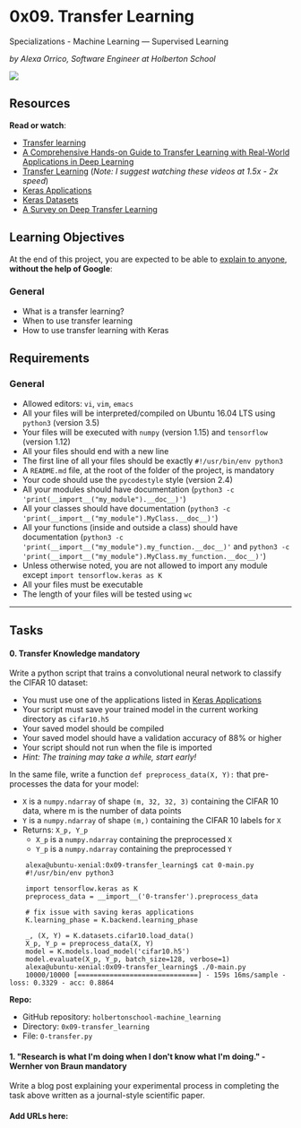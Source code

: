 

# 0x09\. Transfer Learning

Specializations - Machine Learning ― Supervised Learning

_by Alexa Orrico, Software Engineer at Holberton School_



![](https://holbertonintranet.s3.amazonaws.com/uploads/medias/2019/1/163c04ba1a1523f33173.jpg?X-Amz-Algorithm=AWS4-HMAC-SHA256&X-Amz-Credential=AKIARDDGGGOUWMNL5ANN%2F20200622%2Fus-east-1%2Fs3%2Faws4_request&X-Amz-Date=20200622T115116Z&X-Amz-Expires=86400&X-Amz-SignedHeaders=host&X-Amz-Signature=8f4abdd9c410b33b89b61b7f2ec7080531535495f96d64121d12a2988835c953)

## Resources

**Read or watch**:

*   [Transfer learning](/rltoken/iDLig1rnDoigSnqiqaxcYg "Transfer learning")
*   [A Comprehensive Hands-on Guide to Transfer Learning with Real-World Applications in Deep Learning](/rltoken/YBsoJVLNR-ere3DBdqYhJw "A Comprehensive Hands-on Guide to Transfer Learning with Real-World Applications in Deep Learning")
*   [Transfer Learning](/rltoken/4NuXO5rWno8j5WICOJRUmA "Transfer Learning") (_Note: I suggest watching these videos at 1.5x - 2x speed_)
*   [Keras Applications](/rltoken/x6jAoAGkY9dHNZwT-uenow "Keras Applications")
*   [Keras Datasets](/rltoken/BBF930SSqD8tZHq9R-o1Sg "Keras Datasets")
*   [A Survey on Deep Transfer Learning](/rltoken/094hW_tsJrotSljWeiCSSA "A Survey on Deep Transfer Learning")

## Learning Objectives

At the end of this project, you are expected to be able to [explain to anyone](/rltoken/gzMye98WMCw3bLTsV-ui0Q "explain to anyone"), **without the help of Google**:

### General

*   What is a transfer learning?
*   When to use transfer learning
*   How to use transfer learning with Keras

## Requirements

### General

*   Allowed editors: `vi`, `vim`, `emacs`
*   All your files will be interpreted/compiled on Ubuntu 16.04 LTS using `python3` (version 3.5)
*   Your files will be executed with `numpy` (version 1.15) and `tensorflow` (version 1.12)
*   All your files should end with a new line
*   The first line of all your files should be exactly `#!/usr/bin/env python3`
*   A `README.md` file, at the root of the folder of the project, is mandatory
*   Your code should use the `pycodestyle` style (version 2.4)
*   All your modules should have documentation (`python3 -c 'print(__import__("my_module").__doc__)'`)
*   All your classes should have documentation (`python3 -c 'print(__import__("my_module").MyClass.__doc__)'`)
*   All your functions (inside and outside a class) should have documentation (`python3 -c 'print(__import__("my_module").my_function.__doc__)'` and `python3 -c 'print(__import__("my_module").MyClass.my_function.__doc__)'`)
*   Unless otherwise noted, you are not allowed to import any module except `import tensorflow.keras as K`
*   All your files must be executable
*   The length of your files will be tested using `wc`


* * *

## Tasks


#### 0\. Transfer Knowledge <span class="alert alert-warning mandatory-optional">mandatory</span>

Write a python script that trains a convolutional neural network to classify the CIFAR 10 dataset:

*   You must use one of the applications listed in [Keras Applications](/rltoken/x6jAoAGkY9dHNZwT-uenow "Keras Applications")
*   Your script must save your trained model in the current working directory as `cifar10.h5`
*   Your saved model should be compiled
*   Your saved model should have a validation accuracy of 88% or higher
*   Your script should not run when the file is imported
*   _Hint: The training may take a while, start early!_

In the same file, write a function `def preprocess_data(X, Y):` that pre-processes the data for your model:

*   `X` is a `numpy.ndarray` of shape `(m, 32, 32, 3)` containing the CIFAR 10 data, where m is the number of data points
*   `Y` is a `numpy.ndarray` of shape `(m,)` containing the CIFAR 10 labels for `X`
*   Returns: `X_p, Y_p`
    *   `X_p` is a `numpy.ndarray` containing the preprocessed `X`
    *   `Y_p` is a `numpy.ndarray` containing the preprocessed `Y`
```
    alexa@ubuntu-xenial:0x09-transfer_learning$ cat 0-main.py
    #!/usr/bin/env python3

    import tensorflow.keras as K
    preprocess_data = __import__('0-transfer').preprocess_data

    # fix issue with saving keras applications
    K.learning_phase = K.backend.learning_phase 

    _, (X, Y) = K.datasets.cifar10.load_data()
    X_p, Y_p = preprocess_data(X, Y)
    model = K.models.load_model('cifar10.h5')
    model.evaluate(X_p, Y_p, batch_size=128, verbose=1)
    alexa@ubuntu-xenial:0x09-transfer_learning$ ./0-main.py
    10000/10000 [==============================] - 159s 16ms/sample - loss: 0.3329 - acc: 0.8864
```
**Repo:**

*   GitHub repository: `holbertonschool-machine_learning`
*   Directory: `0x09-transfer_learning`
*   File: `0-transfer.py`



#### 1\. "Research is what I'm doing when I don't know what I'm doing." - Wernher von Braun <span class="alert alert-warning mandatory-optional">mandatory</span>

Write a blog post explaining your experimental process in completing the task above written as a journal-style scientific paper.





#### Add URLs here:

